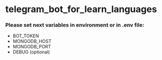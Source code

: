 # telegram_bot_for_learn_languages

### Please set next variables in environment or in .env file:
* BOT_TOKEN
* MONGODB_HOST
* MONGODB_PORT
* DEBUG (optional)
